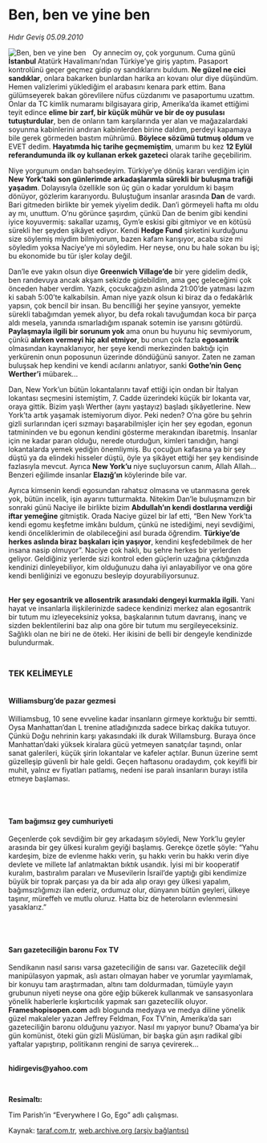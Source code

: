 # Ben, ben ve yine ben

*Hıdır Geviş 05.09.2010*

<div class="yazi"><img align="left" alt="Ben, ben ve yine ben" border="0" src="http://www.taraf.com.tr/fotoraflar/makaleler/ben-ben-ve-yine-ben_5414_orijinal.jpg" style="border-right-width:10px; border-color:#FFFFFF"/><p>Oy annecim oy, çok yorgunum. Cuma günü <b>İstanbul </b>Atatürk<b> </b>Havalimanı’ndan Türkiye’ye giriş yaptım. Pasaport kontrolünü geçer geçmez gidip oy sandıklarını buldum. <b>Ne güzel ne cici sandıklar</b>, onlara bakarken bunlardan harika arı kovanı olur diye düşündüm. Hemen valizlerimi yüklediğim el arabasını kenara park ettim. Bana gülümseyerek bakan görevlilere nüfus cüzdanımı ve pasaportumu uzattım. Onlar da TC kimlik numaramı bilgisayara girip, Amerika’da ikamet ettiğimi teyit edince <b>elime bir zarf, bir küçük mühür ve bir de oy pusulası tutuşturdular</b>, ben de onların tam karşılarında yer alan ve mağazalardaki soyunma kabinlerini andıran kabinlerden birine daldım, perdeyi kapamaya bile gerek görmeden bastım mührümü. <b>Böylece sözümü tutmuş oldum</b> ve EVET dedim. <b>Hayatımda hiç tarihe geçmemiştim</b>, umarım bu kez <b>12 Eylül referandumunda ilk oy kullanan erkek gazeteci</b> olarak tarihe geçebilirim. </p>
<p>Niye yorgunum ondan bahsedeyim. Türkiye’ye dönüş kararı verdiğim için <b>New York’taki</b> <b>son günlerimde</b> <b>arkadaşlarımla sürekli bir buluşma trafiği yaşadım</b>. Dolayısıyla özellikle son üç gün o kadar yoruldum ki başım dönüyor, gözlerim kararıyordu. Buluştuğum insanlar arasında <b>Dan</b> de vardı. Bari gitmeden birlikte bir yemek yiyelim dedik. Dan’i görmeyeli hafta mı oldu ay mı, unuttum. O’nu görünce şaşırdım, çünkü Dan de benim gibi kendini iyice koyuvermiş: sakallar uzamış, Gym’e eskisi gibi gitmiyor ve en kötüsü sürekli her şeyden şikâyet ediyor. Kendi <b>Hedge Fund</b> şirketini kurduğunu size söylemiş miydim bilmiyorum, bazen kafam karışıyor, acaba size mi söyledim yoksa Naciye’ye mi söyledim. Her neyse, onu bu hale sokan bu işi; bu ekonomide bu tür işler kolay değil. </p>
<p>Dan’le eve yakın olsun diye <b>Greenwich Village’de</b> bir yere gidelim dedik, ben randevuya ancak akşam sekizde gidebildim, ama geç geleceğimi çok önceden haber verdim. Yazık, çocukcağızın aslında 21:00’de yatması lazım ki sabah 5:00’te kalkabilsin. Aman niye yazık olsun ki biraz da o fedakârlık yapsın, çok bencil bir insan. Bu bencilliği her şeyine yansıyor, yemekte sürekli tabağımdan yemek alıyor, bu defa rokalı tavuğumdan koca bir parça aldı mesela, yanında ısmarladığım ıspanak sotemin ise yarısını götürdü. <b>Paylaşmayla ilgili bir sorunum yok </b>ama onun bu huyunu hiç sevmiyorum, çünkü <b>alırken vermeyi hiç akıl etmiyor</b>, bu onun çok fazla <b>egosantrik</b> olmasından kaynaklanıyor, her şeye kendi merkezinden baktığı için yerkürenin onun poposunun üzerinde döndüğünü sanıyor. Zaten ne zaman buluşsak hep kendini ve kendi acılarını anlatıyor, sanki <b>Gothe’nin Genç Werther’i</b> mübarek... </p>
<p>Dan, New York’un bütün lokantalarını tavaf ettiği için ondan bir İtalyan lokantası seçmesini istemiştim, 7. Cadde üzerindeki küçük bir lokanta var, oraya gittik. Bizim yaşlı Werther (aynı yaştayız) başladı şikâyetlerine. New York’ta artık yaşamak istemiyorum diyor. Peki neden? O’na göre bu şehrin gizli surlarından içeri sızmayı başarabilmişler için her şey egodan, egonun tatmininden ve bu egonun kendini gösterme merakından ibaretmiş. İnsanlar için ne kadar paran olduğu, nerede oturduğun, kimleri tanıdığın, hangi lokantalarda yemek yediğin önemliymiş. Bu çocuğun kafasına ya bir şey düştü ya da elindeki hisseler düştü, öyle ya şikâyet ettiği her şey kendisinde fazlasıyla mevcut. Ayrıca <b>New York’u</b> niye suçluyorsun canım, Allah Allah... Benzeri eğilimde insanlar <b>Elazığ’ın</b> köylerinde bile var. </p>
<p>Ayrıca kimsenin kendi egosundan rahatsız olmasına ve utanmasına gerek yok, bütün incelik, işin ayarını tutturmakta. Nitekim Dan’le buluşmamızın bir sonraki günü Naciye ile birlikte bizim <b>Abdullah’ın kendi dostlarına verdiği iftar yemeğine</b> gitmiştik. Orada Naciye güzel bir laf etti, “Ben New York’ta kendi egomu keşfetme imkânı buldum, çünkü ne istediğimi, neyi sevdiğimi, kendi önceliklerimin de olabileceğini asıl burada öğrendim. <b>Türkiye’de herkes aslında biraz başkaları için yaşıyor</b>, kendini keşfedebilmek de her insana nasip olmuyor”. Naciye çok haklı, bu şehre herkes bir yerlerden geliyor. Geldiğiniz yerlerde sizi kontrol eden güçlerin uzağına çıktığınızda kendinizi dinleyebiliyor, kim olduğunuzu daha iyi anlayabiliyor ve ona göre kendi benliğinizi ve egonuzu besleyip doyurabiliyorsunuz.</p>
<p><b><br/>Her şey egosantrik ve allosentrik arasındaki dengeyi kurmakla ilgili.</b> Yani hayat ve insanlarla ilişkilerinizde sadece kendinizi merkez alan egosantrik bir tutum mu izleyeceksiniz yoksa, başkalarının tutum davranış, inanç ve sizden beklentilerini baz alıp ona göre bir tutum mu sergileyeceksiniz. Sağlıklı olan ne biri ne de öteki. Her ikisini de belli bir dengeyle kendinizde bulundurmak. </p>
<h3><br/>TEK KELİMEYLE</h3>
<h4><br/>Williamsburg’de pazar gezmesi </h4>
<p>Williamsbug, 10 sene evveline kadar insanların girmeye korktuğu bir semtti. Oysa Manhattan’dan L trenine atladığınızda sadece birkaç dakika tutuyor. Çünkü Doğu nehrinin karşı yakasındaki ilk durak Willamsburg. Buraya önce Manhattan’daki yüksek kiralara gücü yetmeyen sanatçılar taşındı, onlar sanat galerileri, küçük şirin lokantalar ve kafeler açtılar. Bunun üzerine semt güzelleşip güvenli bir hale geldi. Geçen haftasonu oradaydım, çok keyifli bir muhit, yalnız ev fiyatları patlamış, nedeni ise paralı insanların burayı istila etmeye başlaması.</p>
<p><b> </b></p>
<h4><br/>Tam bağımsız gey cumhuriyeti</h4>
<p>Geçenlerde çok sevdiğim bir gey arkadaşım söyledi, New York’lu geyler arasında bir gey ülkesi kuralım geyiği başlamış. Gerekçe özetle şöyle: “Yahu kardeşim, bize de evlenme hakkı verin, şu hakkı verin bu hakkı verin diye devlete ve millete laf anlatmaktan bıktık usandık. İyisi mi bir kooperatif kuralım, bastıralım paraları ve Musevilerin İsrail’de yaptığı gibi kendimize büyük bir toprak parçası ya da bir ada alıp orayı gey ülkesi yapalım, bağımsızlığımızı ilan ederiz, ordumuz olur, dünyanın bütün geyleri, ülkeye taşınır, müreffeh ve mutlu oluruz. Hatta biz de heteroların evlenmesini yasaklarız.”</p>
<p><b> </b></p>
<h4><br/>Sarı gazeteciliğin baronu Fox TV</h4>
<p>Sendikanın nasıl sarısı varsa gazeteciliğin de sarısı var. Gazetecilik değil manipülasyon yapmak, aslı astarı olmayan haber ve yorumlar yayımlamak, bir konuyu tam araştırmadan, altını tam doldurmadan, tümüyle yayın grubunun niyeti neyse ona göre eğip bükerek kullanmak ve sansasyonlara yönelik haberlerle kışkırtıcılık yapmak sarı gazetecilik oluyor. <b>Frameshopisopen.com</b> adlı blogunda medyaya ve medya diline yönelik güzel makaleler yazan Jeffrey Feldman, Fox TV’nin, Amerika’da sarı gazeteciliğin baronu olduğunu yazıyor. Nasıl mı yapıyor bunu? Obama’ya bir gün komünist, öteki gün gizli Müslüman, bir başka gün aşırı radikal gibi yaftalar yapıştırıp, politikanın rengini de sarıya çevirerek...</p>
<p><b><br/>hidirgevis@yahoo.com</b></p>
<p><b> </b></p>
<p><b>Resimaltı:</b></p>
<p>Tim Parish’in “Everywhere I Go, Ego” adlı çalışması.</p></div>

Kaynak: [taraf.com.tr](http://www.taraf.com.tr:80/hidir-gevis/makale-ben-ben-ve-yine-ben.htm), [web.archive.org (arşiv bağlantısı)](http://web.archive.org/web/20100907175241/http://www.taraf.com.tr:80/hidir-gevis/makale-ben-ben-ve-yine-ben.htm)

